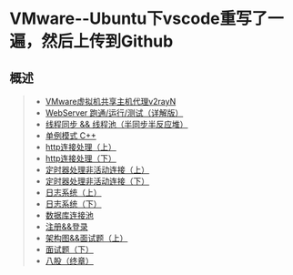 VMware--Ubuntu下vscode重写了一遍，然后上传到Github
=======
概述
----------
> * <a href="https://cppreference.blog.csdn.net/article/details/137168407?spm=1001.2014.3001.5502" target="_blank">VMware虚拟机共享主机代理v2rayN</a>
> * <a href="https://cppreference.blog.csdn.net/article/details/135503751" target="_blank">WebServer 跑通/运行/测试（详解版）</a>
> * <a href="https://cppreference.blog.csdn.net/article/details/135669721" target="_blank">线程同步 && 线程池（半同步半反应堆）</a>
> * <a href="https://cppreference.blog.csdn.net/article/details/136086558" target="_blank">单例模式 C++</a>
> * <a href="https://cppreference.blog.csdn.net/article/details/136112700" target="_blank">http连接处理（上）</a>
> * <a href="https://cppreference.blog.csdn.net/article/details/136116970" target="_blank">http连接处理（下）</a>
> * <a href="https://cppreference.blog.csdn.net/article/details/136186845" target="_blank">定时器处理非活动连接（上）</a>
> * <a href="https://cppreference.blog.csdn.net/article/details/136221454" target="_blank">定时器处理非活动连接（下）</a>
> * <a href="https://cppreference.blog.csdn.net/article/details/136280888" target="_blank">日志系统（上）</a>
> * <a href="https://cppreference.blog.csdn.net/article/details/136345688" target="_blank">日志系统（下）</a>
> * <a href="https://cppreference.blog.csdn.net/article/details/136411540" target="_blank">数据库连接池</a>
> * <a href="https://cppreference.blog.csdn.net/article/details/136415634" target="_blank">注册&&登录</a>
> * <a href="https://cppreference.blog.csdn.net/article/details/136431359" target="_blank">架构图&&面试题（上）</a>
> * <a href="https://cppreference.blog.csdn.net/article/details/136673143" target="_blank">面试题（下）</a>
> * <a href="https://cppreference.blog.csdn.net/article/details/136711667" target="_blank">八股（终章）</a>
